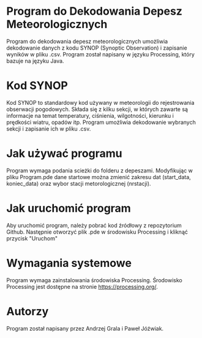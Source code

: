 # Program do Dekodowania Depesz Meteorologicznych

Program do dekodowania depesz meteorologicznych umożliwia dekodowanie danych z kodu SYNOP (Synoptic Observation) i zapisanie wyników w pliku .csv. Program został napisany w języku Processing, który bazuje na języku Java.
# Kod SYNOP

Kod SYNOP to standardowy kod używany w meteorologii do rejestrowania obserwacji pogodowych. Składa się z kilku sekcji, w których zawarte są informacje na temat temperatury, ciśnienia, wilgotności, kierunku i prędkości wiatru, opadów itp. Program umożliwia dekodowanie wybranych sekcji i zapisanie ich w pliku .csv.
# Jak używać programu

Program wymaga podania scieżki do folderu z depeszami. Modyfikując w pliku Program.pde dane startowe można zmienić zakresu dat (start_data, koniec_data) oraz wybor stacji metorologicznej (nrstacji).
# Jak uruchomić program

Aby uruchomić program, należy pobrać kod źródłowy z repozytorium Github. Następnie otworzyć plik .pde w środowisku Processing i kliknąć przycisk "Uruchom"
# Wymagania systemowe

Program wymaga zainstalowania środowiska Processing. Środowisko Processing jest dostępne na stronie <https://processing.org/>.
# Autorzy

Program został napisany przez Andrzej Grala i Paweł Jóźwiak.
